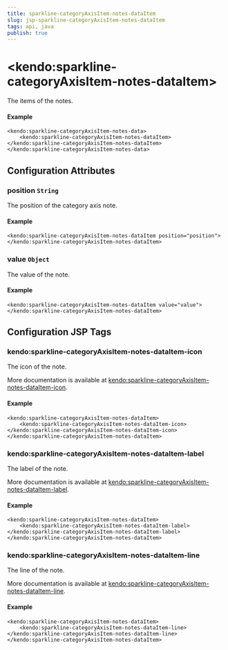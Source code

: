 ```yaml
---
title: sparkline-categoryAxisItem-notes-dataItem
slug: jsp-sparkline-categoryAxisItem-notes-dataItem
tags: api, java
publish: true
---
```


# \<kendo:sparkline-categoryAxisItem-notes-dataItem\>

The items of the notes.

#### Example
    <kendo:sparkline-categoryAxisItem-notes-data>
        <kendo:sparkline-categoryAxisItem-notes-dataItem></kendo:sparkline-categoryAxisItem-notes-dataItem>
    </kendo:sparkline-categoryAxisItem-notes-data>

## Configuration Attributes

### position `String`

The position of the category axis note.

#### Example
    <kendo:sparkline-categoryAxisItem-notes-dataItem position="position">
    </kendo:sparkline-categoryAxisItem-notes-dataItem>

### value `Object`

The value of the note.

#### Example
    <kendo:sparkline-categoryAxisItem-notes-dataItem value="value">
    </kendo:sparkline-categoryAxisItem-notes-dataItem>


##  Configuration JSP Tags

### kendo:sparkline-categoryAxisItem-notes-dataItem-icon

The icon of the note.

More documentation is available at [kendo:sparkline-categoryAxisItem-notes-dataItem-icon](sparkline/categoryaxisitem-notes-dataitem-icon).

#### Example

    <kendo:sparkline-categoryAxisItem-notes-dataItem>
        <kendo:sparkline-categoryAxisItem-notes-dataItem-icon></kendo:sparkline-categoryAxisItem-notes-dataItem-icon>
    </kendo:sparkline-categoryAxisItem-notes-dataItem>

### kendo:sparkline-categoryAxisItem-notes-dataItem-label

The label of the note.

More documentation is available at [kendo:sparkline-categoryAxisItem-notes-dataItem-label](sparkline/categoryaxisitem-notes-dataitem-label).

#### Example

    <kendo:sparkline-categoryAxisItem-notes-dataItem>
        <kendo:sparkline-categoryAxisItem-notes-dataItem-label></kendo:sparkline-categoryAxisItem-notes-dataItem-label>
    </kendo:sparkline-categoryAxisItem-notes-dataItem>

### kendo:sparkline-categoryAxisItem-notes-dataItem-line

The line of the note.

More documentation is available at [kendo:sparkline-categoryAxisItem-notes-dataItem-line](sparkline/categoryaxisitem-notes-dataitem-line).

#### Example

    <kendo:sparkline-categoryAxisItem-notes-dataItem>
        <kendo:sparkline-categoryAxisItem-notes-dataItem-line></kendo:sparkline-categoryAxisItem-notes-dataItem-line>
    </kendo:sparkline-categoryAxisItem-notes-dataItem>

